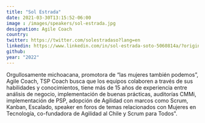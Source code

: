 ```yaml
---
title: "Sol Estrada"
date: 2021-03-30T13:15:52-06:00
image : /images/speakers/sol-estrada.jpg
designation: Agile Coach
country: 
twitter: https://twitter.com/solestradaso?lang=en
linkedin: https://www.linkedin.com/in/sol-estrada-soto-5060814a/?originalSubdomain=mx
github: 
year: "2022"
---
```


Orgullosamente michoacana, promotora de “las mujeres también podemos”, Agile Coach, TSP Coach busca que los equipos colaboren a través de sus habilidades y  conocimientos, tiene más de 15 años de experiencia entre análisis de negocio,  implementación de buenas prácticas, auditorías CMMi, implementación de PSP,  adopción de Agilidad con marcos como Scrum, Kanban, Escalado, speaker en foros de temas relacionados con Mujeres en Tecnología, co-fundadora de Agilidad al Chile y Scrum para Todos".

